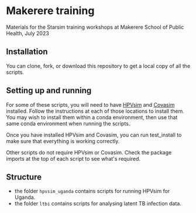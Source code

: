 # Makerere training
Materials for the Starsim training workshops at Makerere School of Public Health, July 2023


## Installation
You can clone, fork, or download this repository to get a local copy of all the scripts.

## Setting up and running
For some of these scripts, you will need to have [HPVsim](http://hpvsim.org) and [Covasim](http://covasim.org) installed. Follow the instructions at each of those locations to install them. You may wish to install them within a conda environment, then use that same conda environment when running the scripts.

Once you have installed HPVsim and Covasim, you can run test_install to make sure that everything is working correctly.

Other scripts do not require HPVsim or Covasim. Check the package imports at the top of each script to see what's required.

## Structure
- the folder `hpvsim_uganda` contains scripts for running HPVsim for Uganda.
- the folder `ltbi` contains scripts for analysing latent TB infection data.

